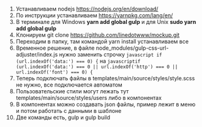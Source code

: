 1. Устанавливаем nodejs https://nodejs.org/en/download/
2. По инструкции устанавливаем https://yarnpkg.com/lang/en/
3. В терминале для Windows __yarn add global gulp__ и для Unix __sudo yarn add global gulp__
4. Клонируем git clone https://github.com/linedotwww/mockup.git
5. Переходим в папку, там командой yarn install устанавливаем все
6. Временное решение, в файле node_modules/gulp-css-url-adjuster/index.js нужно заменить строчку ```javascript if (url.indexOf('data:') === 0) {``` на ```javascriptif (url.indexOf('data:') === 0 || url.indexOf('http') === 0 || url.indexOf('font') === 0) {```
7. Теперь подключать файлы в templates/main/source/styles/style.scss не нужно, все подключается автоматом
8. Пользовательские стили могут лежать тут templates/main/source/styles/users либо в компонентах
9. В компонентах можно создавать json файлы, пример лежит в меню и потом работать с данными в шаблоне
10. Две команды есть, gulp и gulp build
